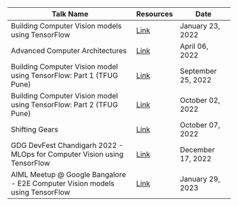 | Talk Name | Resources | Date |
| --------- | --------- | ---- |
|Building Computer Vision models using TensorFlow| [Link](https://github.com/NSTiwari/CommunityTalks/blob/main/Building%20Computer%20Visions%20models%20using%20TensorFlow.pdf) | January 23, 2022 |
|Advanced Computer Architectures| [Link](https://github.com/NSTiwari/CommunityTalks/blob/main/Advanced%20Computer%20Architectures.pdf) |April 06, 2022 |
|Building Computer Vision model using TensorFlow: Part 1 (TFUG Pune) | [Link](https://www.meetup.com/en-AU/tensorflow-user-group-pune/events/288577307/)|September 25, 2022|
|Building Computer Vision model using TensorFlow: Part 2 (TFUG Pune) | [Link](https://www.meetup.com/tensorflow-user-group-pune/events/288577357/)|October 02, 2022|
|Shifting Gears | [Link](https://github.com/NSTiwari/CommunityTalks/blob/main/Shifting%20Gears.pdf)|October 07, 2022|
|GDG DevFest Chandigarh 2022 - MLOps for Computer Vision using TensorFlow | [Link](https://github.com/NSTiwari/CommunityTalks/blob/main/DevFest%20Chandigarh%202022%20-%20MLOps%20for%20Computer%20Vision%20using%20TensorFlow.pdf) | December 17, 2022|
|AIML Meetup @ Google Bangalore - E2E Computer Vision models using TensorFlow| [Link](https://github.com/NSTiwari/CommunityTalks/blob/main/AIML%20Meetup%20-%20Google%20Bangalore.pdf) | January 29, 2023|

